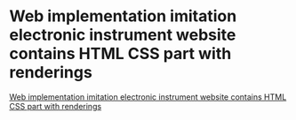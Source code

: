 # Web implementation imitation electronic instrument website contains HTML CSS part with renderings
[Web implementation imitation electronic instrument website contains HTML CSS part with renderings](https://aiwithcloud.com/2022/09/19/web_implementation_imitation_electronic_instrument_website_contains_html_css_part_with_renderings/)